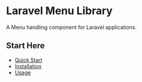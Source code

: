 # Laravel Menu Library

A Menu handling component for Laravel applications.

## Start Here

- [Quick Start](quick-start.md)
- [Installation](installation.md)
- [Usage](menus.md)
